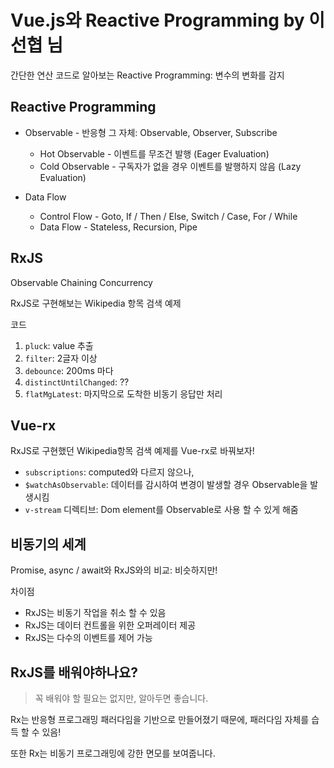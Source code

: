 # Vue.js와 Reactive Programming by 이선협 님

간단한 연산 코드로 알아보는 Reactive Programming: 변수의 변화를 감지

## Reactive Programming
- Observable - 반응형 그 자체: Observable, Observer, Subscribe
  - Hot Observable - 이벤트를 무조건 발행 (Eager Evaluation)
  - Cold Observable - 구독자가 없을 경우 이벤트를 발행하지 않음 (Lazy Evaluation)

- Data Flow
  - Control Flow - Goto, If / Then / Else, Switch / Case, For / While
  - Data Flow - Stateless, Recursion, Pipe

## RxJS

Observable Chaining Concurrency

RxJS로 구현해보는 Wikipedia 항목 검색 예제

코드

1. `pluck`: value 추출
2. `filter`: 2글자 이상
3. `debounce`: 200ms 마다
4. `distinctUntilChanged`: ??
5. `flatMgLatest`: 마지막으로 도착한 비동기 응답만 처리
 
## Vue-rx

RxJS로 구현했던 Wikipedia항목 검색 예제를 Vue-rx로 바꿔보자!
- `subscriptions`: computed와 다르지 않으나, 
- `$watchAsObservable`: 데이터를 감시하여 변경이 발생할 경우 Observable을 발생시킴
- `v-stream` 디렉티브: Dom element를 Observable로 사용 할 수 있게 해줌

## 비동기의 세계

Promise, async / await와 RxJS와의 비교: 비슷하지만!

차이점
- RxJS는 비동기 작업을 취소 할 수 있음
- RxJS는 데이터 컨트롤을 위한 오퍼레이터 제공
- RxJS는 다수의 이벤트를 제어 가능

## RxJS를 배워야하나요?

> 꼭 배워야 할 필요는 없지만, 알아두면 좋습니다.

Rx는 반응형 프로그래밍 패러다임을 기반으로 만들어졌기 때문에, 패러다임 자체를 습득 할 수 있음!

또한 Rx는 비동기 프로그래밍에 강한 면모를 보여줍니다.
